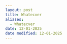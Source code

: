 ```yaml
---
layout: post
title: Whatecver
aliases:
  - Whatecver
date: 12-01-2025
date modified: 12-01-2025
---
```


